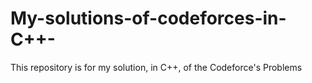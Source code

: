 # My-solutions-of-codeforces-in-C++-
This repository is for my solution, in C++,  of the Codeforce's Problems
